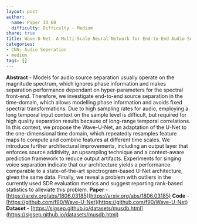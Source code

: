 ```yaml
---
layout: post
author:
  name: Paper ID 60
  difficulty: Difficulty - Medium
share: true
title: Wave-U-Net- A Multi-Scale Neural Network for End-to-End Audio Source Separation
categories:
- CNN; Audio Seperation
- medium
tags: []
---
```

**Abstract** - Models for audio source separation usually operate on the magnitude spectrum, which ignores phase information and makes separation performance dependant on hyper-parameters for the spectral front-end. Therefore, we investigate end-to-end source separation in the time-domain, which allows modelling phase information and avoids fixed spectral transformations. Due to high sampling rates for audio, employing a long temporal input context on the sample level is difficult, but required for high quality separation results because of long-range temporal correlations. In this context, we propose the Wave-U-Net, an adaptation of the U-Net to the one-dimensional time domain, which repeatedly resamples feature maps to compute and combine features at different time scales. We introduce further architectural improvements, including an output layer that enforces source additivity, an upsampling technique and a context-aware prediction framework to reduce output artifacts. Experiments for singing voice separation indicate that our architecture yields a performance comparable to a state-of-the-art spectrogram-based U-Net architecture, given the same data. Finally, we reveal a problem with outliers in the currently used SDR evaluation metrics and suggest reporting rank-based statistics to alleviate this problem.
**Paper** - [https://arxiv.org/abs/1806.03185](https://arxiv.org/abs/1806.03185)
**Code** - [https://github.com/f90/Wave-U-Net](https://github.com/f90/Wave-U-Net)
**Dataset -** [https://sigsep.github.io/datasets/musdb.html](https://sigsep.github.io/datasets/musdb.html)
    